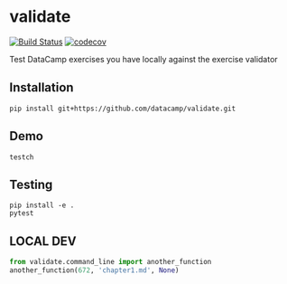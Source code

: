 # validate

[![Build Status](https://travis-ci.org/datacamp/validate.svg?branch=master)](https://travis-ci.org/datacamp/validate)
[![codecov](https://codecov.io/gh/datacamp/validate/branch/master/graph/badge.svg)](https://codecov.io/gh/datacamp/validate)
<!-- [![PyPI version](https://badge.fury.io/py/validate.svg)](https://badge.fury.io/py/validate) -->

Test DataCamp exercises you have locally against the exercise validator

## Installation

```
pip install git+https://github.com/datacamp/validate.git
```

## Demo

```
testch 
```

## Testing

```
pip install -e .
pytest
```

## LOCAL DEV

```python
from validate.command_line import another_function
another_function(672, 'chapter1.md', None)
```